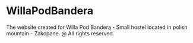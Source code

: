 # WillaPodBandera
The website created for Willa Pod Banderą - Small hostel located in polish mountain - Zakopane.
@ All rights reserved.